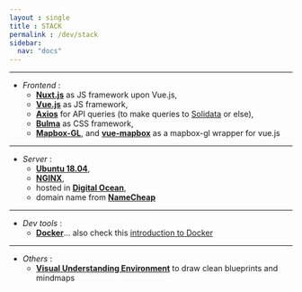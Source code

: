 ```yaml
---
layout : single
title : STACK
permalink : /dev/stack
sidebar:
  nav: "docs"
---
```


-----
- _Frontend_ : 
    - **[Nuxt.js](https://nuxtjs.org/)** as JS framework upon Vue.js, 
    - **[Vue.js](https://vuejs.org/)** as JS framework, 
    - **[Axios](https://github.com/axios/axios)** for API queries (to make queries to [Solidata](https://github.com/entrepreneur-interet-general/solidata_backend) or else), 
    - **[Bulma](https://bulma.io/)** as CSS framework, 
    <!-- - **[Leaflet](https://leafletjs.com)**, **[Vue2Leaflet](https://github.com/KoRiGaN/Vue2Leaflet)**, and **[PruneCluster](https://github.com/SINTEF-9012/PruneCluster)** for map layout -->
    - **[Mapbox-GL](https://docs.mapbox.com/mapbox-gl-js/api/)**, and **[vue-mapbox](https://soal.github.io/vue-mapbox/)** as a mapbox-gl wrapper for vue.js

-------

- _Server_   : 
    - **[Ubuntu 18.04]()**, 
    - **[NGINX](https://www.nginx.com/)**, 
    - hosted in **[Digital Ocean](http://digitalocean.com/)**, 
    - domain name from **[NameCheap](http://namecheap.com/)**

----------

- _Dev tools_   : 
    - **[Docker](https://www.docker.com/)**... also check this [introduction to Docker](https://guillim.github.io/docker/2018/11/18/docker-hands-on-intro.html)

---------

- _Others_ : 
  - **[Visual Understanding Environment](https://vue.tufts.edu/index.cfm)** to draw clean blueprints and mindmaps